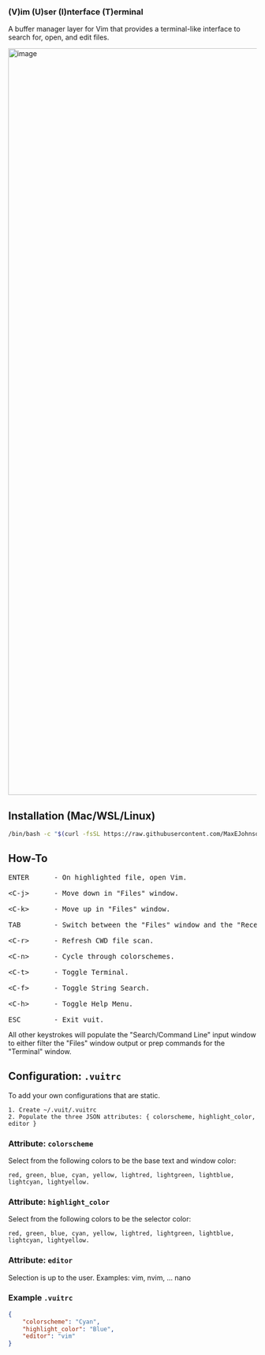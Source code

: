 ### (V)im (U)ser (I)nterface (T)erminal

A buffer manager layer for Vim that provides a terminal-like interface to search for, open, and edit files.

<img width="1512" alt="image" src="https://github.com/user-attachments/assets/2da07697-debb-4eb1-9d9e-bd134a4d2fb3" />

## Installation (Mac/WSL/Linux)

```bash
/bin/bash -c "$(curl -fsSL https://raw.githubusercontent.com/MaxEJohnson/vuit/main/install.sh)"
```

## How-To
<pre>
ENTER      - On highlighted file, open Vim.

&lt;C-j&gt;      - Move down in "Files" window.

&lt;C-k&gt;      - Move up in "Files" window.

TAB        - Switch between the "Files" window and the "Recent" window.

&lt;C-r&gt;      - Refresh CWD file scan.

&lt;C-n&gt;      - Cycle through colorschemes.

&lt;C-t&gt;      - Toggle Terminal.

&lt;C-f&gt;      - Toggle String Search.

&lt;C-h&gt;      - Toggle Help Menu.

ESC        - Exit vuit.
</pre>
All other keystrokes will populate the "Search/Command Line" input window to either filter the "Files" window output or prep commands for the "Terminal" window.

## Configuration: `.vuitrc`

To add your own configurations that are static.

    1. Create ~/.vuit/.vuitrc
    2. Populate the three JSON attributes: { colorscheme, highlight_color, editor }

### Attribute: `colorscheme`

Select from the following colors to be the base text and window color:

    red, green, blue, cyan, yellow, lightred, lightgreen, lightblue, lightcyan, lightyellow.

### Attribute: `highlight_color`

Select from the following colors to be the selector color:

    red, green, blue, cyan, yellow, lightred, lightgreen, lightblue, lightcyan, lightyellow.

### Attribute: `editor`

Selection is up to the user. Examples: vim, nvim, ... nano 

### Example `.vuitrc`

```json
{
    "colorscheme": "Cyan",
    "highlight_color": "Blue",
    "editor": "vim"
}
```
